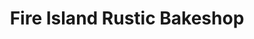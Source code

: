 ---
title: "Fire Island Rustic Bakeshop"
url: /anchorage/fire-island-rustic-bakeshop/
shop: Bäckerei
---